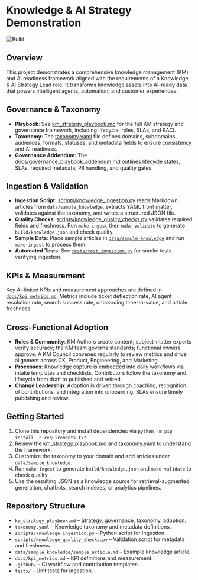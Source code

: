 # Knowledge & AI Strategy Demonstration

![Build](https://github.com/najsefoster1/knowledge-ai-strategy-python-project/actions/workflows/ci.yml/badge.svg)

## Overview
This project demonstrates a comprehensive knowledge management (KM) and AI readiness framework aligned with the requirements of a Knowledge & AI Strategy Lead role. It transforms knowledge assets into AI-ready data that powers intelligent agents, automation, and customer experiences.

## Governance & Taxonomy
- **Playbook**: See [km_strategy_playbook.md](km_strategy_playbook.md) for the full KM strategy and governance framework, including lifecycle, roles, SLAs, and RACI.
- **Taxonomy**: The [taxonomy.yaml](taxonomy.yaml) file defines domains, subdomains, audiences, formats, statuses, and metadata fields to ensure consistency and AI readiness.
- **Governance Addendum**: The [docs/governance_playbook_addendum.md](docs/governance_playbook_addendum.md) outlines lifecycle states, SLAs, required metadata, PII handling, and quality gates.

## Ingestion & Validation
- **Ingestion Script**: [scripts/knowledge_ingestion.py](scripts/knowledge_ingestion.py) reads Markdown articles from `data/sample_knowledge`, extracts YAML front matter, validates against the taxonomy, and writes a structured JSON file.
- **Quality Checks**: [scripts/knowledge_quality_checks.py](scripts/knowledge_quality_checks.py) validates required fields and freshness. Run `make ingest` then `make validate` to generate `build/knowledge.json` and check quality.
- **Sample Data**: Place sample articles in [`data/sample_knowledge`](data/sample_knowledge) and run `make ingest` to process them.
- **Automated Tests**: See [`tests/test_ingestion.py`](tests/test_ingestion.py) for smoke tests verifying ingestion.

## KPIs & Measurement
Key AI-linked KPIs and measurement approaches are defined in [`docs/kpi_metrics.md`](docs/kpi_metrics.md). Metrics include ticket deflection rate, AI agent resolution rate, search success rate, onboarding time-to-value, and article freshness.

## Cross-Functional Adoption
- **Roles & Community**: KM Authors create content; subject-matter experts verify accuracy; the KM team governs standards; functional owners approve. A KM Council convenes regularly to review metrics and drive alignment across CX, Product, Engineering, and Marketing.
- **Processes**: Knowledge capture is embedded into daily workflows via intake templates and checklists. Contributors follow the taxonomy and lifecycle from draft to published and retired.
- **Change Leadership**: Adoption is driven through coaching, recognition of contributions, and integration into onboarding. SLAs ensure timely publishing and review.

## Getting Started
1. Clone this repository and install dependencies via `python -m pip install -r requirements.txt`.
2. Review the [km_strategy_playbook.md](km_strategy_playbook.md) and [taxonomy.yaml](taxonomy.yaml) to understand the framework.
3. Customize the taxonomy to your domain and add articles under `data/sample_knowledge`.
4. Run `make ingest` to generate `build/knowledge.json` and `make validate` to check quality.
5. Use the resulting JSON as a knowledge source for retrieval-augmented generation, chatbots, search indexes, or analytics pipelines.

## Repository Structure
- `km_strategy_playbook.md` – Strategy, governance, taxonomy, adoption.
- `taxonomy.yaml` – Knowledge taxonomy and metadata definitions.
- `scripts/knowledge_ingestion.py` – Python script for ingestion.
- `scripts/knowledge_quality_checks.py` – Validation script for metadata and freshness.
- `data/sample_knowledge/sample_article.md` – Example knowledge article.
- `docs/kpi_metrics.md` – KPI definitions and measurement.
- `.github/` – CI workflow and contribution templates.
- `tests/` – Unit tests for ingestion.
 

